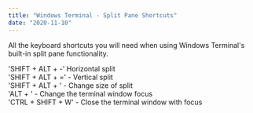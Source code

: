 ```yaml
---
title: "Windows Terminal - Split Pane Shortcuts"
date: "2020-11-10"
---
```


All the keyboard shortcuts you will need when using Windows Terminal's built-in split pane functionality.

'SHIFT + ALT + -' Horizontal split  
'SHIFT + ALT + =' - Vertical split  
'SHIFT + ALT + <Arrow Key>' - Change size of split  
'ALT + <Arrow Key>' - Change the terminal window focus  
'CTRL + SHIFT + W' - Close the terminal window with focus
